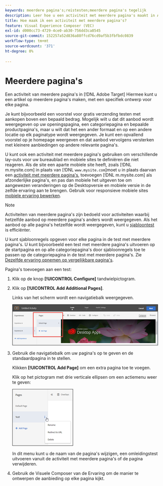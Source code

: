 ```yaml
---
keywords: meerdere pagina's;reistesten;meerdere pagina's tegelijk
description: Leer hoe u een activiteit met meerdere pagina's maakt in Adobe [!DNL Target] Hiermee kunt u een artikel op meerdere pagina's maken, met een specifiek ontwerp voor elke pagina.
title: Hoe maak ik een activiteit met meerdere pagina's?
feature: Visual Experience Composer (VEC)
exl-id: d000cc73-4729-4ce0-ab30-756dd3ca8545
source-git-commit: 152257a52d836a88ffcd76cd9af5b3fbfbdc0839
workflow-type: tm+mt
source-wordcount: '371'
ht-degree: 0%

---
```


# Meerdere pagina&#39;s

Een activiteit van meerdere pagina&#39;s in [!DNL Adobe Target] Hiermee kunt u een artikel op meerdere pagina&#39;s maken, met een specifiek ontwerp voor elke pagina.

Je kunt bijvoorbeeld een voorstel voor gratis verzending testen met aankopen boven een bepaald bedrag. Mogelijk wilt u dat dit aanbod wordt weergegeven op uw openingspagina, een categoriepagina en bepaalde productpagina&#39;s, maar u wilt dat het een ander formaat en op een andere locatie op elk paginatype wordt weergegeven. Je kunt een opvallend voorstel op je homepage weergeven en dat aanbod vervolgens versterken met kleinere aanbiedingen op andere relevante pagina&#39;s.

U kunt ook een activiteit met meerdere pagina&#39;s gebruiken om verschillende lay-outs voor uw bureaublad en mobiele sites te definiëren die niet reageren. Als de site een aparte mobiele site heeft, zoals [!DNL m.mysite.com] in plaats van [!DNL `www.mysite.com`]moet u in plaats daarvan een [activiteit met meerdere pagina&#39;s](/help/main/c-experiences/c-visual-experience-composer/multipage-activity.md#concept_277E096063E14813AC5D8EDFA1D2ED48), toevoegen [!DNL m.mysite.com] als afzonderlijke pagina&#39;s, en pas dan mobiele het uitgeven toe om aangewezen veranderingen op de Desktopversie en mobiele versie in de zelfde ervaring aan te brengen. Gebruik voor responsieve mobiele sites [mobiele ervaring bewerken](/help/main/c-experiences/c-visual-experience-composer/mobile-viewports.md#concept_8E45527C4ABC41D59AA3553BEDC76FA5).

>[!NOTE]
>
>Activiteiten van meerdere pagina&#39;s zijn bedoeld voor activiteiten waarbij hetzelfde aanbod op meerdere pagina&#39;s anders wordt weergegeven. Als het aanbod op alle pagina&#39;s hetzelfde wordt weergegeven, kunt u [sjabloontest](/help/main/c-experiences/c-visual-experience-composer/temtest.md#task_2539D51A18044F82B0D9895636546781) is efficiënter.

U kunt sjabloonregels opgeven voor elke pagina in de test met meerdere pagina&#39;s. U kunt bijvoorbeeld een test met meerdere pagina&#39;s uitvoeren op de startpagina en op alle categoriepagina&#39;s door sjabloonregels toe te passen op de categoriepagina in de test met meerdere pagina&#39;s. Zie [Dezelfde ervaring opnemen op vergelijkbare pagina&#39;s](/help/main/c-experiences/c-visual-experience-composer/temtest.md#task_2539D51A18044F82B0D9895636546781).

Pagina&#39;s toevoegen aan een test:

1. Klik op de knop **[!UICONTROL Configure]** tandwielpictogram.
1. Klik op **[!UICONTROL Add Additional Pages]**.

   Links van het scherm wordt een navigatiebalk weergegeven.

   ![](assets/multipage_nav.png)

1. Gebruik die navigatiebalk om uw pagina&#39;s op te geven en de standaardpagina in te stellen.

   Klikken **[!UICONTROL Add Page]** om een extra pagina toe te voegen.

   Klik op het pictogram met drie verticale ellipsen om een actiemenu weer te geven:

   ![](assets/multipage_menu.png)

   In dit menu kunt u de naam van de pagina&#39;s wijzigen, een omleidingstest uitvoeren vanuit de activiteit met meerdere pagina&#39;s of de pagina verwijderen.

1. Gebruik de Visuele Composer van de Ervaring om de manier te ontwerpen de aanbieding op elke pagina kijkt.
